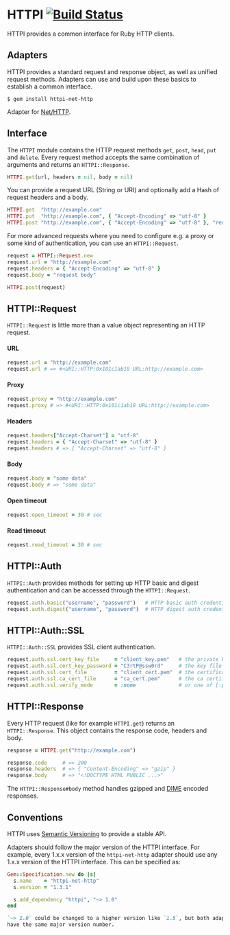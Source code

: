 HTTPI [![Build Status](http://travis-ci.org/rubiii/httpi.png)](http://travis-ci.org/rubiii/httpi)
=====

HTTPI provides a common interface for Ruby HTTP clients.


Adapters
--------

HTTPI provides a standard request and response object, as well as unified request methods.
Adapters can use and build upon these basics to establish a common interface.

```
$ gem install httpi-net-http
```

Adapter for [Net/HTTP](http://www.ruby-doc.org/stdlib/libdoc/net/http/rdoc/index.html).


Interface
---------

The `HTTPI` module contains the HTTP request methods `get`, `post`, `head`, `put` and `delete`.
Every request method accepts the same combination of arguments and returns an `HTTPI::Response`.

``` ruby
HTTPI.get(url, headers = nil, body = nil)
```

You can provide a request URL (String or URI) and optionally add a Hash of request headers and a body.

``` ruby
HTTPI.get  "http://example.com"
HTTPI.put  "http://example.com", { "Accept-Encoding" => "utf-8" }
HTTPI.post "http://example.com", { "Accept-Encoding" => "utf-8" }, "request body"
```

For more advanced requests where you need to configure e.g. a proxy or some kind of authentication,
you can use an `HTTPI::Request`.

``` ruby
request = HTTPI::Request.new
request.url = "http://example.com"
request.headers = { "Accept-Encoding" => "utf-8" }
request.body = "request body"

HTTPI.post(request)
```


HTTPI::Request
--------------

`HTTPI::Request` is little more than a value object representing an HTTP request.

#### URL

``` ruby
request.url = "http://example.com"
request.url # => #<URI::HTTP:0x101c1ab18 URL:http://example.com>
```

#### Proxy

``` ruby
request.proxy = "http://example.com"
request.proxy # => #<URI::HTTP:0x101c1ab18 URL:http://example.com>
```

#### Headers

``` ruby
request.headers["Accept-Charset"] = "utf-8"
request.headers = { "Accept-Charset" => "utf-8" }
request.headers # => { "Accept-Charset" => "utf-8" }
```

#### Body

``` ruby
request.body = "some data"
request.body # => "some data"
```

#### Open timeout

``` ruby
request.open_timeout = 30 # sec
```

#### Read timeout

``` ruby
request.read_timeout = 30 # sec
```


HTTPI::Auth
-----------

`HTTPI::Auth` provides methods for setting up HTTP basic and digest authentication and can be
accessed through the `HTTPI::Request`.

``` ruby
request.auth.basic("username", "password")   # HTTP basic auth credentials
request.auth.digest("username", "password")  # HTTP digest auth credentials
```


HTTPI::Auth::SSL
----------------

`HTTPI::Auth::SSL` provides SSL client authentication.

``` ruby
request.auth.ssl.cert_key_file     = "client_key.pem"   # the private key file to use
request.auth.ssl.cert_key_password = "C3rtP@ssw0rd"     # the key file's password
request.auth.ssl.cert_file         = "client_cert.pem"  # the certificate file to use
request.auth.ssl.ca_cert_file      = "ca_cert.pem"      # the ca certificate file to use
request.auth.ssl.verify_mode       = :none              # or one of [:peer, :fail_if_no_peer_cert, :client_once]
```


HTTPI::Response
---------------

Every HTTP request (like for example `HTTPI.get`) returns an `HTTPI::Response`. This object
contains the response code, headers and body.

``` ruby
response = HTTPI.get("http://example.com")

response.code     # => 200
response.headers  # => { "Content-Encoding" => "gzip" }
response.body     # => "<!DOCTYPE HTML PUBLIC ...>"
```

The `HTTPI::Response#body` method handles gzipped and
[DIME](http://en.wikipedia.org/wiki/Direct_Internet_Message_Encapsulation) encoded responses.


Conventions
-----------

HTTPI uses [Semantic Versioning](http://semver.org) to provide a stable API.

Adapters should follow the major version of the HTTPI interface. For example, every 1.x.x version
of the `httpi-net-http` adapter should use any 1.x.x version of the HTTPI interface. This can
be specified as:

``` ruby
Gem::Specification.new do |s|
  s.name    = "httpi-net-http"
  s.version = "1.3.1"

  s.add_dependency "httpi", "~> 1.0"
end

`~> 1.0` could be changed to a higher version like `1.5`, but both adapter and interface should
have the same major version number.
